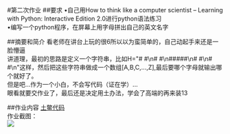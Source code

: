 #第二次作业
##要求
•自己用How to think like a computer scientist – Learning with Python: Interactive Edition 2.0进行python语法练习<br>
•编写一个python程序，在屏幕上用字母拼出自己的英文名字

##摘要和简介
看老师在讲台上玩的很6所以以为蛮简单的，自己动起手来还是一脸懵逼<br>
讲道理，最初的思路是定义一个字符串，比如H="#   #\n#   #\n#####\n#   #\n#   #\n"这样，然后把这些字符串做成一个数组[A,B,C,...,Z],最后要哪个字母就输出哪个就好了。<br>
但是吧...作为一个小白，不会写代码（证在学）...<br>
眼看就要交作业了，最后还是决定用土办法，学会了高端的再来装13<br>

##作业内容
[土鳖代码](https://github.com/toby459/compuational_physics_N2014301020139/blob/master/File_2.py)<br>
作业截图：<br>
![](https://github.com/toby459/compuational_physics_N2014301020139/blob/master/File_2/%E7%AC%AC%E4%BA%8C%E6%AC%A1%E4%BD%9C%E4%B8%9A%E6%88%AA%E5%9B%BE.png)
